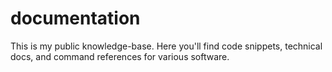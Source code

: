 # documentation
This is my public knowledge-base. Here you'll find code snippets, technical docs, and command references for various software. 
